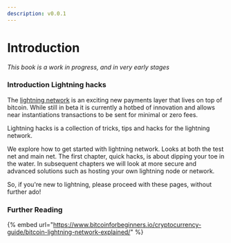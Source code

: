 ```yaml
---
description: v0.0.1
---
```


# Introduction

_This book is a work in progress, and in very early stages_

### Introduction Lightning hacks

The [lightning network](http://lightning.network) is an exciting new payments layer that lives on top of bitcoin.  While still in beta it is currently a hotbed of innovation and allows near instantiations transactions to be sent for minimal or zero fees.

Lightning hacks is a collection of tricks, tips and hacks for the lightning network.

We explore how to get started with lightning network.  Looks at both the test net and main net.  The first chapter, quick hacks, is about dipping your toe in the water.  In subsequent chapters we will look at more secure and advanced solutions such as hosting your own lightning node or network.

So, if you're new to lightning, please proceed with these pages, without further ado! 

### Further Reading

{% embed url="https://www.bitcoinforbeginners.io/cryptocurrency-guide/bitcoin-lightning-network-explained/" %}



